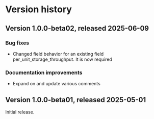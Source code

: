 # Version history

## Version 1.0.0-beta02, released 2025-06-09

### Bug fixes

- Changed field behavior for an existing field per_unit_storage_throughput. It is now required

### Documentation improvements

- Expand on and update various comments

## Version 1.0.0-beta01, released 2025-05-01

Initial release.

